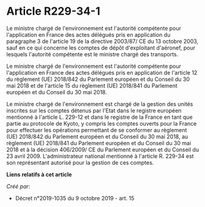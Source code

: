 # Article R229-34-1

Le ministre chargé de l'environnement est l'autorité compétente pour l'application en France des actes délégués pris en
application du paragraphe 3 de l'article 19 de la directive 2003/87/ CE du 13 octobre 2003, sauf en ce qui concerne les
comptes de dépôt d'exploitant d'aéronef, pour lesquels l'autorité compétente est le ministre chargé des transports.

Le ministre chargé de l'environnement est l'autorité compétente pour l'application en France des actes délégués pris en
application de l'article 12 du règlement (UE) 2018/842 du Parlement européen et du Conseil du 30 mai 2018 et de l'article 15
du règlement (UE) 2018/841 du Parlement européen et du Conseil du 30 mai 2018.

Le ministre chargé de l'environnement est chargé de la gestion des unités inscrites sur les comptes détenus par l'Etat dans
le registre européen mentionné à l'article L. 229-12 et dans le registre de la France en tant que partie au protocole de
Kyoto, y compris les comptes ouverts pour la France pour effectuer les opérations permettant de se conformer au règlement
(UE) 2018/842 du Parlement européen et du Conseil du 30 mai 2018, au règlement (UE) 2018/841 du Parlement européen et du
Conseil du 30 mai 2018 et à la décision 406/2009/ CE du Parlement européen et du Conseil du 23 avril 2009. L'administrateur
national mentionné à l'article R. 229-34 est son représentant autorisé pour la gestion de ces comptes.

**Liens relatifs à cet article**

_Créé par_:

  - Décret n°2019-1035 du 9 octobre 2019 - art. 15
